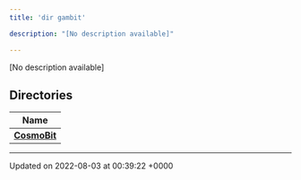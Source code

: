 ```yaml
---
title: 'dir gambit'

description: "[No description available]"

---
```







[No description available]

## Directories

| Name           |
| -------------- |
| **[CosmoBit](/documentation/code/main/files/dir_1093d180d56907fe9a1c021de5d6c81e/#dir-cosmobit)**  |






-------------------------------

Updated on 2022-08-03 at 00:39:22 +0000
